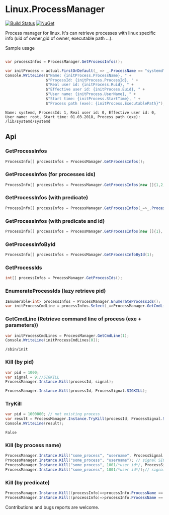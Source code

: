 # Linux.ProcessManager

[![Build Status](https://travis-ci.org/flamencist/Linux.ProcessManager.svg?branch=master)](https://travis-ci.org/flamencist/Linux.ProcessManager)
[![NuGet](https://img.shields.io/nuget/v/Linux.ProcessManager.svg)](https://www.nuget.org/packages/Linux.ProcessManager/)

Process manager for linux. It's can retrieve processes with linux specific info (uid of owner,gid of owner, executable path ...).

Sample usage

```cs

var processInfos = ProcessManager.GetProcessInfos();

var initProcess = actual.FirstOrDefault(_ => _.ProcessName == "systemd"); 
Console.WriteLine($"Name: {initProcess.ProcessName}, " +
                  $"ProcessId: {initProcess.ProcessId}, " +
                  $"Real user id: {initProcess.Ruid}, " +
                  $"Effective user id: {initProcess.Euid}, " +
                  $"User name: {initProcess.UserName}, " +
                  $"Start time: {initProcess.StartTime}, " +
                  $"Process path (exe): {initProcess.ExecutablePath}");

```

```
Name: systemd, ProcessId: 1, Real user id: 0, Effective user id: 0, User name: root, Start time: 01.03.2018, Process path (exe): /lib/systemd/systemd
```

## Api

### GetProcessInfos

```c#
ProcessInfo[] processInfos = ProcessManager.GetProcessInfos();
```

### GetProcessInfos (for processes ids)

```c#
ProcessInfo[] processInfos = ProcessManager.GetProcessInfos(new []{1,2,3});
```

### GetProcessInfos (with predicate)

```c#
ProcessInfo[] processInfos = ProcessManager.GetProcessInfos(_=>_.ProcessId == 1);
```

### GetProcessInfos (with predicate and id)

```c#
ProcessInfo[] processInfos = ProcessManager.GetProcessInfos(new []{1}, _=>_.ProcessName == "init");
```


### GetProcessInfoById

```c#
ProcessInfo[] processInfos = ProcessManager.GetProcessInfoById(1);
```

### GetProcessIds

```c#
int[] processInfos = ProcessManager.GetProcessIds();
```


### EnumerateProcessIds (lazy retrieve pid)

```c#
IEnumerable<int> processInfos = ProcessManager.EnumerateProcessIds();
var initProcessCmdLine = processInfos.Select(_=>ProcessManager.GetCmdLine(_)).First();
```

### GetCmdLine (Retrieve command line of process (exe + parameters))
```c#
var initProcessCmdLines = ProcessManager.GetCmdLine(1);
Console.WriteLine(initProcessCmdLines[0]);
```

```
/sbin/init
```

### Kill (by pid)
```c#
var pid = 1000;
var signal = 9;//SIGKILL
ProcessManager.Instance.Kill(processId, signal);

ProcessManager.Instance.Kill(processId, ProcessSignal.SIGKILL);

```

### TryKill
```c#
var pid = 1000000; // not existing process
var result = ProcessManager.Instance.TryKill(processId, ProcessSignal.SIGKILL);
Console.WriteLine(result);

```

```
False
```

### Kill (by process name)
```c#
ProcessManager.Instance.Kill("some_process", "username", ProcessSignal.SIGKILL, (ex)=>Console.WriteLine(ex.Message));
ProcessManager.Instance.Kill("some_process", "username"); // signal SIGTERM
ProcessManager.Instance.Kill("some_process", 1001/*user id*/, ProcessSignal.SIGKILL, (ex)=>Console.WriteLine(ex.Message));
ProcessManager.Instance.Kill("some_process", 1001/*user id*/);// signal SIGTERM

```

### Kill (by predicate)
```c#
ProcessManager.Instance.Kill((processInfo)=>processInfo.ProcessName == "some_process", ProcessSignal.SIGKILL, (ex)=>Console.WriteLine(ex.Message));
ProcessManager.Instance.Kill((processInfo)=>processInfo.ProcessName == "some_process");// signal SIGTERM

```

Contributions and bugs reports are welcome.
